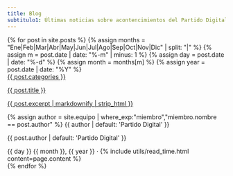 ```yaml
---
title: Blog
subtitulo1: Últimas noticias sobre acontencimientos del Partido Digital
---
```


<div class="bg-white px-4 sm:px-6 lg:px-8">
    <div class="relative max-w-lg mx-auto divide-y-2 divide-gray-200 lg:max-w-7xl">
        {% for post in site.posts %}
        {% assign months = "Ene|Feb|Mar|Abr|May|Jun|Jul|Ago|Sep|Oct|Nov|Dic" | split: "|" %}
        {% assign m = post.date | date: "%-m" | minus: 1 %}
        {% assign day = post.date | date: "%-d" %}
        {% assign month = months[m] %}
        {% assign year = post.date | date: "%Y" %}
        <div class="grid gap-10 lg:grid-cols-2 lg:gap-x-5 lg:gap-y-12">
            <div class="border border-orange-200 rounded-lg p-4">
                <div>
                    <a href="#" class="inline-block">
                        <span class="inline-flex items-center px-3 py-0.5 rounded-full text-sm font-medium bg-orange-100 text-orange-800 uppercase">
                            {{ post.categories }}
                        </span>
                    </a>
                </div>
                <a href="{{ post.url }}" class="block mt-4">
                    <p class="text-xl font-semibold text-gray-900">
                        {{ post.title }}
                    </p>
                    <p class="mt-3 text-base text-gray-500">
                        {{ post.excerpt | markdownify | strip_html }}
                    </p>
                </a>
                <div class="mt-6 flex items-center">
                    <div class="flex-shrink-0">
                        {% assign author = site.equipo | where_exp:"miembro","miembro.nombre == post.author" %}
                        <span class="sr-only">{{ author | default: 'Partido Digital' }}</span>
                        <img class="h-10 w-10 rounded-full" src="{{author.img | default: 'https://recursos.partidodigital.org.uy/assets/img/logo_at_naranja.png'}}" alt="">
                    </div>
                    <div class="ml-3">
                        <p class="text-sm font-medium text-gray-900">
                            {{ post.author | default: 'Partido Digital' }}
                        </p>
                        <div class="flex space-x-1 text-sm text-gray-500">
                        <time datetime="{{ year }}-{{ m | prepend: '00' | slice: -2, 2 }}-{{ day }}">
                           {{ day }} {{ month }}, {{ year }}
                        </time>
                        <span aria-hidden="true">
                            &middot;
                        </span>
                        {% include utils/read_time.html content=page.content %}
                        </div>
                    </div>
                </div>
            </div>
        </div>
        {% endfor %}
    </div>  
</div>
